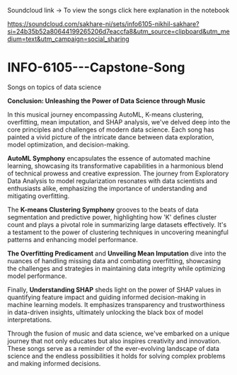 Soundcloud link -> To view the songs click here explanation in the notebook

https://soundcloud.com/sakhare-ni/sets/info6105-nikhil-sakhare?si=24b35b52a80644199265206d7eaccfa8&utm_source=clipboard&utm_medium=text&utm_campaign=social_sharing




# INFO-6105---Capstone-Song
Songs on topics of data science

**Conclusion: Unleashing the Power of Data Science through Music**

In this musical journey encompassing AutoML, K-means clustering, overfitting, mean imputation, and SHAP analysis, we've delved deep into the core principles and challenges of modern data science. Each song has painted a vivid picture of the intricate dance between data exploration, model optimization, and decision-making.

**AutoML Symphony** encapsulates the essence of automated machine learning, showcasing its transformative capabilities in a harmonious blend of technical prowess and creative expression. The journey from Exploratory Data Analysis to model regularization resonates with data scientists and enthusiasts alike, emphasizing the importance of understanding and mitigating overfitting.

The **K-means Clustering Symphony** grooves to the beats of data segmentation and predictive power, highlighting how 'K' defines cluster count and plays a pivotal role in summarizing large datasets effectively. It's a testament to the power of clustering techniques in uncovering meaningful patterns and enhancing model performance.

**The Overfitting Predicament** and **Unveiling Mean Imputation** dive into the nuances of handling missing data and combating overfitting, showcasing the challenges and strategies in maintaining data integrity while optimizing model performance.

Finally, **Understanding SHAP** sheds light on the power of SHAP values in quantifying feature impact and guiding informed decision-making in machine learning models. It emphasizes transparency and trustworthiness in data-driven insights, ultimately unlocking the black box of model interpretations.

Through the fusion of music and data science, we've embarked on a unique journey that not only educates but also inspires creativity and innovation. These songs serve as a reminder of the ever-evolving landscape of data science and the endless possibilities it holds for solving complex problems and making informed decisions.

